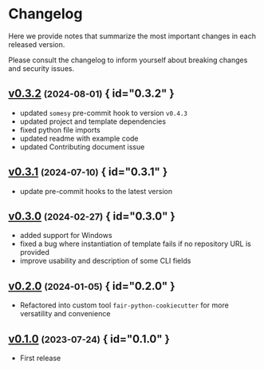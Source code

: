 # Changelog

Here we provide notes that summarize the most important changes in each released version.

Please consult the changelog to inform yourself about breaking changes and security issues.

## [v0.3.2](https://github.com/Materials-Data-Science-and-Informatics/fair-python-cookiecutter/tree/v0.3.2) <small>(2024-08-01)</small> { id="0.3.2" }

-   updated `somesy` pre-commit hook to version `v0.4.3`
-   updated project and template dependencies
-   fixed python file imports
-   updated readme with example code
-   updated Contributing document issue

## [v0.3.1](https://github.com/Materials-Data-Science-and-Informatics/fair-python-cookiecutter/tree/v0.3.1) <small>(2024-07-10)</small> { id="0.3.1" }

-   update pre-commit hooks to the latest version

## [v0.3.0](https://github.com/Materials-Data-Science-and-Informatics/fair-python-cookiecutter/tree/v0.3.0) <small>(2024-02-27)</small> { id="0.3.0" }

-   added support for Windows
-   fixed a bug where instantiation of template fails if no repository URL is provided
-   improve usability and description of some CLI fields

## [v0.2.0](https://github.com/Materials-Data-Science-and-Informatics/fair-python-cookiecutter/tree/v0.2.0) <small>(2024-01-05)</small> { id="0.2.0" }

-   Refactored into custom tool `fair-python-cookiecutter` for more versatility and convenience

## [v0.1.0](https://github.com/Materials-Data-Science-and-Informatics/fair-python-cookiecutter/tree/v0.1.0) <small>(2023-07-24)</small> { id="0.1.0" }

-   First release

